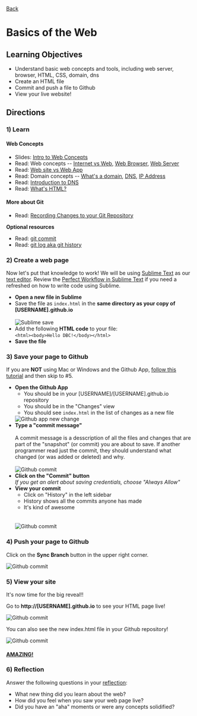[Back](README.md)

# Basics of the Web

## Learning Objectives

* Understand basic web concepts and tools, including web server, browser, HTML, CSS, domain, dns
* Create an HTML file
* Commit and push a file to Github
* View your live website!

## Directions

### 1) Learn

#### Web Concepts

* Slides: [Intro to Web Concepts](http://girldevelopit.com/assets/web-concepts/index.html#/)
* Read: Web concepts -- [Internet vs Web](http://skillcrush.com/2012/08/19/the-internet-vs-the-web/), [Web Browser](http://skillcrush.com/2012/10/01/web-browsers/), [Web Server](http://skillcrush.com/2012/07/03/web-server-2/)
* Read: [Web site vs Web App](http://skillcrush.com/2013/03/28/websites-vs-web-applications/)
* Read: Domain concepts -- [What's a domain](http://skillcrush.com/2012/11/01/domain-2/), [DNS](http://skillcrush.com/2012/04/24/dns/), [IP Address](http://skillcrush.com/2012/07/03/ip-address-2/)
* Read: [Introduction to DNS](http://coding.smashingmagazine.com/2011/05/25/introduction-to-dns-explaining-the-dreaded-dns-delay/)
* Read: [What's HTML?](http://skillcrush.com/2012/04/02/html/)

#### More about Git

* Read: [Recording Changes to your Git Repository](http://git-scm.com/book/en/Git-Basics-Recording-Changes-to-the-Repository)

**Optional resources**

* Read: [git commit](https://www.atlassian.com/git/tutorial/git-basics#!commit)
* Read: [git log aka git history](https://www.atlassian.com/git/tutorial/git-basics#!log)



### 2) Create a web page

Now let's put that knowledge to work!  We will be using [Sublime Text](http://www.sublimetext.com/) as our [text editor](http://skillcrush.com/2012/09/10/text-editor/).  Review the [Perfect Workflow in Sublime Text](http://code.tutsplus.com/articles/perfect-workflow-in-sublime-text-free-course--net-27293) if you need a refreshed on how to write code using Sublime.

* **Open a new file in Sublime**
* Save the file as `index.html` in the **same directory as your copy of [USERNAME].github.io**<br /><br />![Sublime save](https://raw.github.com/Devbootcamp/phase_0_unit_1/master/week_1/get_started/imgs/sublime-save.jpg)
* Add the following **HTML code** to your file:<br />`<html><body>Hello DBC!</body></html>`
* **Save the file**

### 3) Save your page to Github

If you are **NOT** using Mac or Windows and the Github App, [follow this tutorial](http://readwrite.com/2013/10/02/github-for-beginners-part-2#awesm=~oxToOt4ihQmVCP) and then skip to #5.

* **Open the Github App**<ul><li>You should be in your [USERNAME]/[USERNAME].github.io repository</li><li>You should be in the "Changes" view</li><li>You should see `index.html` in the list of changes as a new file</li></ul>![Github app new change](https://raw.github.com/Devbootcamp/phase_0_unit_1/master/week_1/get_started/imgs/github-app-2_save-1.jpg)
* **Type a "commit message"**<br><br>A commit message is a desscription of all the files and changes that are part of the "snapshot" (or commit) you are about to save.  If another programmer read just the commit, they should understand what changed (or was added or deleted) and why.<br><br>![Github commit](https://raw.github.com/Devbootcamp/phase_0_unit_1/master/week_1/get_started/imgs/github-app-2_save-2.jpg)
* **Click on the "Commit" button**<br>*If you get an alert about saving credentials, choose "Always Allow"*
* **View your commit**<ul><li>Click on "History" in the left sidebar</li><li>History shows all the commits anyone has made</li><li>It's kind of awesome</li></ul><br><br>![Github commit](https://raw.github.com/Devbootcamp/phase_0_unit_1/master/week_1/get_started/imgs/github-app-2_save-3.jpg)


### 4) Push your page to Github

Click on the **Sync Branch** button in the upper right corner.

![Github commit](https://raw.github.com/Devbootcamp/phase_0_unit_1/master/week_1/get_started/imgs/github-app-3_push.jpg)

### 5) View your site

It's now time for the big reveal!! 

Go to **http://[USERNAME].github.io** to see your HTML page live!

![Github commit](https://raw.github.com/Devbootcamp/phase_0_unit_1/master/week_1/get_started/imgs/github-page1.jpg)

You can also see the new index.html file in your Github repository!

![Github commit](https://raw.github.com/Devbootcamp/phase_0_unit_1/master/week_1/get_started/imgs/github-page2.jpg)


#### [AMAZING!](http://www.youtube.com/watch?v=ewfIvKbuRUg)

### 6) Reflection

Answer the following questions in your [reflection](reflection.md):
* What new thing did you learn about the web?
* How did you feel when you saw your web page live?
* Did you have an "aha" moments or were any concepts solidified?




